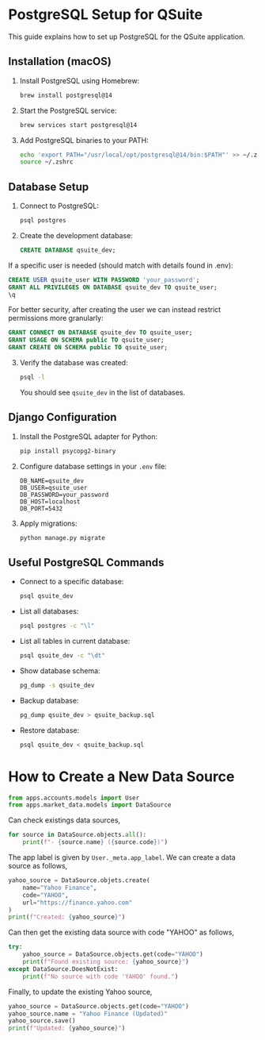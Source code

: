 
# PostgreSQL Setup for QSuite

This guide explains how to set up PostgreSQL for the QSuite application.

## Installation (macOS)

1. Install PostgreSQL using Homebrew:
   ```bash
   brew install postgresql@14
   ```

2. Start the PostgreSQL service:
   ```bash
   brew services start postgresql@14
   ```

3. Add PostgreSQL binaries to your PATH:
   ```bash
   echo 'export PATH="/usr/local/opt/postgresql@14/bin:$PATH"' >> ~/.zshrc
   source ~/.zshrc
   ```

## Database Setup

1. Connect to PostgreSQL:
   ```bash
   psql postgres
   ```

2. Create the development database:
   ```sql
   CREATE DATABASE qsuite_dev;
   ```
  If a specific user is needed (should match with details found in .env):
  ```sql
  CREATE USER qsuite_user WITH PASSWORD 'your_password';
  GRANT ALL PRIVILEGES ON DATABASE qsuite_dev TO qsuite_user;
  \q
  ```
  For better security, after creating the user we can instead restrict permissions more granularly:
  ```sql
  GRANT CONNECT ON DATABASE qsuite_dev TO qsuite_user;
  GRANT USAGE ON SCHEMA public TO qsuite_user;
  GRANT CREATE ON SCHEMA public TO qsuite_user;
  ```

3. Verify the database was created:
   ```bash
   psql -l
   ```
   You should see `qsuite_dev` in the list of databases.

## Django Configuration

1. Install the PostgreSQL adapter for Python:
   ```bash
   pip install psycopg2-binary
   ```

2. Configure database settings in your `.env` file:
   ```
   DB_NAME=qsuite_dev
   DB_USER=qsuite_user
   DB_PASSWORD=your_password
   DB_HOST=localhost
   DB_PORT=5432
   ```

3. Apply migrations:
   ```bash
   python manage.py migrate
   ```

## Useful PostgreSQL Commands

- Connect to a specific database:
  ```bash
  psql qsuite_dev
  ```

- List all databases:
  ```bash
  psql postgres -c "\l"
  ```

- List all tables in current database:
  ```bash
  psql qsuite_dev -c "\dt"
  ```

- Show database schema:
  ```bash
  pg_dump -s qsuite_dev
  ```

- Backup database:
  ```bash
  pg_dump qsuite_dev > qsuite_backup.sql
  ```

- Restore database:
  ```bash
  psql qsuite_dev < qsuite_backup.sql
  ```


# How to Create a New Data Source

```python
from apps.accounts.models import User
from apps.market_data.models import DataSource
```
Can check existings data sources,
```python
for source in DataSource.objects.all():
    print(f"- {source.name} ({source.code})")
```
The app label is given by `User._meta.app_label`.  We can create a data source as follows,
```python
yahoo_source = DataSource.objets.create(
    name="Yahoo Finance",
    code="YAHOO",
    url="https://finance.yahoo.com"
)
print(f"Created: {yahoo_source}")
```
Can then get the existing data source with code "YAHOO" as follows,
```python
try:
    yahoo_source = DataSource.objects.get(code="YAHOO")
    print(f"Found existing source: {yahoo_source}")
except DataSource.DoesNotExist:
    print(f"No source with code 'YAHOO' found.")
```
Finally, to update the existing Yahoo source,
```python
yahoo_source = DataSource.objects.get(code="YAHOO")
yahoo_source.name = "Yahoo Finance (Updated)"
yahoo_source.save()
print(f"Updated: {yahoo_source}")
```

